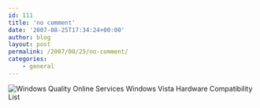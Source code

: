 ```yaml
---
id: 111
title: 'no comment'
date: '2007-08-25T17:34:24+00:00'
author: blog
layout: post
permalink: /2007/08/25/no-comment/
categories:
    - general
---
```


![Windows Quality Online Services  Windows Vista Hardware Compatibility List](/blog/wp-content/uploads/2007/08/windows-quality-online-services-windows-vista-hardware-compatibility-list.jpg)